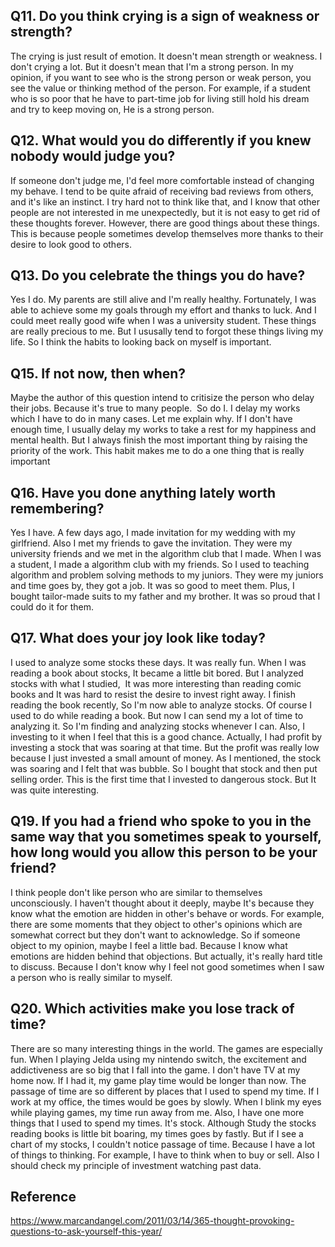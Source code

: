## Q11. Do you think crying is a sign of weakness or strength?

The crying is just result of emotion. It doesn't mean strength or weakness. I don't crying a lot. But it doesn't mean that I'm a strong person. In my opinion, if you want to see who is the strong person or weak person, you see the value or thinking method of the person. For example, if a student who is so poor that he have to part-time job for living still hold his dream and try to keep moving on, He is a strong person.

## Q12. What would you do differently if you knew nobody would judge you?

If someone don't judge me, I'd feel more comfortable instead of changing my behave.
I tend to be quite afraid of receiving bad reviews from others, and it's like an instinct. I try hard not to think like that, and I know that other people are not interested in me unexpectedly, but it is not easy to get rid of these thoughts forever. However, there are good things about these things. This is because people sometimes develop themselves more thanks to their desire to look good to others.

## Q13. Do you celebrate the things you do have?

Yes I do. My parents are still alive and I'm really healthy. Fortunately, I was able to achieve some my goals through my effort and thanks to luck. And I could meet really good wife when I was a university student. These things are really precious to me. But I ususally tend to forgot these things living my life. So I think the habits to looking back on myself is important.

## Q15. If not now, then when?

Maybe the author of this question intend to critisize the person who delay their jobs. Because it's true to many people.  So do I. I delay my works which I have to do in many cases. Let me explain why. If I don't have enough time, I usually delay my works to take a rest for my happiness and mental health. But I always finish the most important thing by raising the priority of the work. This habit makes me to do a one thing that is really important

## Q16. Have you done anything lately worth remembering?

Yes I have. A few days ago, I made invitation for my wedding with my girlfriend. Also I met my friends to gave the invitation. They were my university friends and we met in the algorithm club that I made.
When I was a student, I made a algorithm club with my friends. So I used to teaching algorithm and problem solving methods to my juniors. They were my juniors and time goes by, they got a job.
It was so good to meet them. Plus, I bought tailor-made suits to my father and my brother. It was so proud that I could do it for them.

## Q17. What does your joy look like today?
I used to analyze some stocks these days. It was really fun. When I was reading a book about stocks, It became a little bit bored. 
But I analyzed stocks with what I studied,  It was more interesting than reading comic books and It was hard to resist the desire to invest right away.
I finish reading the book recently, So I'm now able to analyze stocks. Of course I used to do while reading a book. But now I can send my a lot of time to analyzing it.
So I'm finding and analyzing stocks whenever I can. Also, I investing to it when I feel that this is a good chance. 
Actually, I had profit by investing a stock that was soaring at that time. But the profit was really low because I just invested a small amount of money. 
As I mentioned, the stock was soaring and I felt that was bubble. So I bought that stock and then put selling order. 
This is the first time that I invested to dangerous stock. But It was quite interesting.

## Q19. If you had a friend who spoke to you in the same way that you sometimes speak to yourself, how long would you allow this person to be your friend?
I think people don't like person who are similar to themselves unconsciously.
 I haven't thought about it deeply, maybe It's because they know what the emotion are hidden in other's behave or words.
For example, there are some moments that they object to other's opinions which are somewhat correct but they don't want to acknowledge.
So if someone object to my opinion, maybe I feel a little bad. Because I know what emotions are hidden behind that objections.
But actually, it's really hard title to discuss. Because I don't know why I feel not good sometimes when I saw a person who is really similar to myself.

## Q20. Which activities make you lose track of time?
There are so many interesting things in the world. The games are especially fun. When I playing Jelda using my nintendo switch, the excitement and addictiveness are so big that I fall into the game. I don't have TV at my home now. If I had it, my game play time would be longer than now. The passage of time are so different by places that I used to spend my time. If I work at my office, the times would be goes by slowly. When I blink my eyes while playing games, my time run away from me. Also, I have one more things that I used to spend my times. It's stock. Although Study the stocks reading books is little bit boaring, my times goes by fastly. But if I see a chart of my stocks, I couldn't notice passage of time. Because I have a lot of things to thinking. For example, I have to think when to buy or sell. Also I should check my principle of investment watching past data.

## Reference
https://www.marcandangel.com/2011/03/14/365-thought-provoking-questions-to-ask-yourself-this-year/
